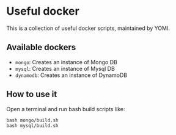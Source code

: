 # Useful docker

This is a collection of useful docker scripts, maintained by YOMI.

## Available dockers

- `mongo`: Creates an instance of Mongo DB
- `mysql`: Creates an instance of Mysql DB
- `dynamodb`: Creates an instance of DynamoDB

## How to use it

Open a terminal and run bash build scripts like:

```
bash mongo/build.sh
bash mysql/build.sh
```